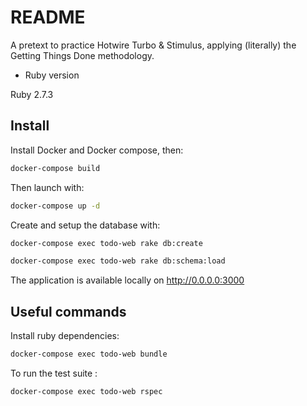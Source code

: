 # README

A pretext to practice Hotwire Turbo & Stimulus, applying (literally) the Getting Things Done methodology.

* Ruby version

Ruby 2.7.3

## Install

Install Docker and Docker compose, then:

```bash
docker-compose build
```

Then launch with:
```bash
docker-compose up -d

```
Create and setup the database with:

```bash
docker-compose exec todo-web rake db:create
```

```bash
docker-compose exec todo-web rake db:schema:load
```

The application is available locally on http://0.0.0.0:3000

## Useful commands

Install ruby dependencies:

```bash
docker-compose exec todo-web bundle
```

To run the test suite :
```bash
docker-compose exec todo-web rspec
```
